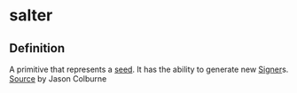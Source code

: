 # salter
## Definition
A primitive that represents a [seed](seed). It has the ability to generate new [Signer](signer)s.  
[Source](https://github.com/WebOfTrust/cesride#terminology) by Jason Colburne